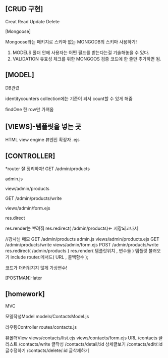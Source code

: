 [CRUD 구현]
---

Creat
Read
Update
Delete

[Mongoose]

Mongoose라는 패키지로 스키마 없는 MONGODB의 스키마 사용하기! 
1. MODELS 폴더 안에 사용자는 어떤 필드를 받는다는걸 기술해놓을 수 있다.
2. VALIDATION 유효성 체크를 위한 MONGOOS 검증 코드에 한 줄만 추가하면 됨.


[MODEL]
----
DB관련

identitycounters collection에는 기준이 되서 count할 수 있게 해줌

findOne 한 row만 가져옴

[VIEWS]-템플릿을 넣는 곳
----
HTML
view engine 뷰엔진
확장자 .ejs

[CONTROLLER]
----
*router 잘 정리하자!
GET /admin/products

admin.js

view/admin/products

GET /admin/products/write

views/admin/form.ejs

res.direct

res.render는 뿌려줘
res.redirect( /admin/products)<- 저장되고나서

//강사님 메모
GET /admin/products
admin.js
views/admin/products.ejs
GET /admin/products/write
views/admin/form.ejs
POST /admin/products/write
res.redirect(  /admin/products )
res.render( 템플릿위치 , 변수들  )
템플릿 불러오기 include
router.메서드( URL , 콜백함수 );

코드가 더러워지지 않게 가상변수!

[POSTMAN]-later

[homework]
----

MVC

모델작성Model 
models/ContactsModel.js

라우팅Controller
routes/contacts.js

뷰폴더View
views/contacts/list.ejs
views/contacts/form.ejs
URL
/contacts  글리스트
/contacts/write 글작성
/contacts/detail/:id  상세글보기
/contacts/edit/:id 글수정하기
/contacts/delete/:id 글삭제하기
